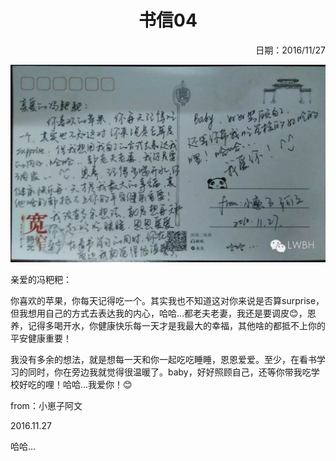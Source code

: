 <h1 style="text-align:center">书信04</h1>

<p align="right">日期：2016/11/27</p>

![](img/mail04.jpg)

亲爱的冯粑粑：

你喜欢的苹果，你每天记得吃一个。其实我也不知道这对你来说是否算surprise，但我想用自己的方式去表达我的内心，哈哈...都老夫老妻，我还是要调皮😊，恩养，记得多喝开水，你健康快乐每一天才是我最大的幸福，其他啥的都抵不上你的平安健康重要！

我没有多余的想法，就是想每一天和你一起吃吃睡睡，恩恩爱爱。至少，在看书学习的同时，你在旁边我就觉得很温暖了。baby，好好照顾自己，还等你带我吃学校好吃的哩！哈哈...我爱你！😊

from：小崽子阿文

2016.11.27

哈哈...